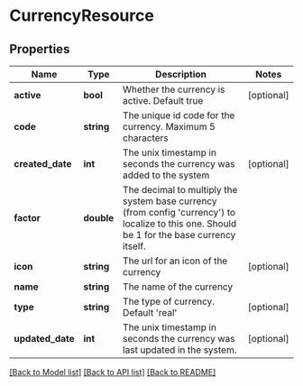 # CurrencyResource

## Properties
Name | Type | Description | Notes
------------ | ------------- | ------------- | -------------
**active** | **bool** | Whether the currency is active. Default true | [optional] 
**code** | **string** | The unique id code for the currency. Maximum 5 characters | 
**created_date** | **int** | The unix timestamp in seconds the currency was added to the system | [optional] 
**factor** | **double** | The decimal to multiply the system base currency (from config &#39;currency&#39;) to localize to this one. Should be 1 for the base currency itself. | 
**icon** | **string** | The url for an icon of the currency | [optional] 
**name** | **string** | The name of the currency | 
**type** | **string** | The type of currency. Default &#39;real&#39; | [optional] 
**updated_date** | **int** | The unix timestamp in seconds the currency was last updated in the system. | [optional] 

[[Back to Model list]](../README.md#documentation-for-models) [[Back to API list]](../README.md#documentation-for-api-endpoints) [[Back to README]](../README.md)


